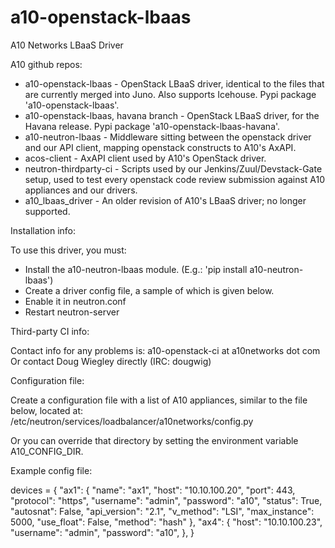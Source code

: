 a10-openstack-lbaas
=================

A10 Networks LBaaS Driver

A10 github repos:

- a10-openstack-lbaas - OpenStack LBaaS driver, identical to the files that are currently merged into Juno.  Also supports Icehouse.  Pypi package 'a10-openstack-lbaas'.
- a10-openstack-lbaas, havana branch - OpenStack LBaaS driver, for the Havana release.  Pypi package 'a10-openstack-lbaas-havana'.
- a10-neutron-lbaas - Middleware sitting between the openstack driver and our API client, mapping openstack constructs to A10's AxAPI.
- acos-client - AxAPI client used by A10's OpenStack driver.
- neutron-thirdparty-ci - Scripts used by our Jenkins/Zuul/Devstack-Gate setup, used to test every openstack code review submission against A10 appliances and our drivers.
- a10_lbaas_driver - An older revision of A10's LBaaS driver; no longer supported.

Installation info:

To use this driver, you must:
- Install the a10-neutron-lbaas module. (E.g.: 'pip install a10-neutron-lbaas')
- Create a driver config file, a sample of which is given below.
- Enable it in neutron.conf
- Restart neutron-server

Third-party CI info:

Contact info for any problems is: a10-openstack-ci at a10networks dot com
Or contact Doug Wiegley directly (IRC: dougwig)

Configuration file:

Create a configuration file with a list of A10 appliances, similar to the
file below, located at:
/etc/neutron/services/loadbalancer/a10networks/config.py

Or you can override that directory by setting the environment
variable A10_CONFIG_DIR.

Example config file:

devices = {
    "ax1": {
        "name": "ax1",
        "host": "10.10.100.20",
        "port": 443,
        "protocol": "https",
        "username": "admin",
        "password": "a10",
        "status": True,
        "autosnat": False,
        "api_version": "2.1",
        "v_method": "LSI",
        "max_instance": 5000,
        "use_float": False,
        "method": "hash"
    },
    "ax4": {
        "host": "10.10.100.23",
        "username": "admin",
        "password": "a10",
    },
}
